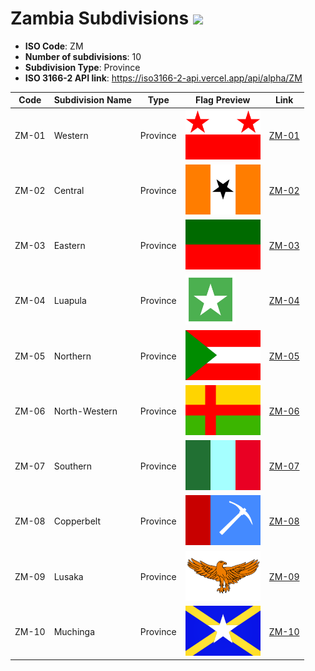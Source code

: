 # Zambia Subdivisions ![](https://flagcdn.com/h40/zm.png)

- **ISO Code**: ZM
- **Number of subdivisions**: 10
- **Subdivision Type**: Province
- **ISO 3166-2 API link**: https://iso3166-2-api.vercel.app/api/alpha/ZM

| Code  | Subdivision Name         | Type | Flag Preview | Link |
|-------|--------------------------|--------------| -------------- |----------|
| ZM-01 | Western | Province | <img src='https://raw.githubusercontent.com/amckenna41/iso3166-flag-icons/main/iso3166-2-icons/ZM/ZM-01.png' height='80'> | [ZM-01](https://github.com/amckenna41/iso3166-flag-icons/blob/main/iso3166-2-icons/ZM/ZM-01.svg) |
| ZM-02 | Central | Province | <img src='https://raw.githubusercontent.com/amckenna41/iso3166-flag-icons/main/iso3166-2-icons/ZM/ZM-02.png' height='80'> | [ZM-02](https://github.com/amckenna41/iso3166-flag-icons/blob/main/iso3166-2-icons/ZM/ZM-02.svg) |
| ZM-03 | Eastern | Province | <img src='https://raw.githubusercontent.com/amckenna41/iso3166-flag-icons/main/iso3166-2-icons/ZM/ZM-03.png' height='80'> | [ZM-03](https://github.com/amckenna41/iso3166-flag-icons/blob/main/iso3166-2-icons/ZM/ZM-03.svg) |
| ZM-04 | Luapula | Province | <img src='https://raw.githubusercontent.com/amckenna41/iso3166-flag-icons/main/iso3166-2-icons/ZM/ZM-04.jpeg' height='80'> | [ZM-04](https://github.com/amckenna41/iso3166-flag-icons/blob/main/iso3166-2-icons/ZM/ZM-04.svg) |
| ZM-05 | Northern | Province | <img src='https://raw.githubusercontent.com/amckenna41/iso3166-flag-icons/main/iso3166-2-icons/ZM/ZM-05.png' height='80'> | [ZM-05](https://github.com/amckenna41/iso3166-flag-icons/blob/main/iso3166-2-icons/ZM/ZM-05.svg) |
| ZM-06 | North-Western | Province | <img src='https://raw.githubusercontent.com/amckenna41/iso3166-flag-icons/main/iso3166-2-icons/ZM/ZM-06.png' height='80'> | [ZM-06](https://github.com/amckenna41/iso3166-flag-icons/blob/main/iso3166-2-icons/ZM/ZM-06.svg) |
| ZM-07 | Southern | Province | <img src='https://raw.githubusercontent.com/amckenna41/iso3166-flag-icons/main/iso3166-2-icons/ZM/ZM-07.png' height='80'> | [ZM-07](https://github.com/amckenna41/iso3166-flag-icons/blob/main/iso3166-2-icons/ZM/ZM-07.svg) |
| ZM-08 | Copperbelt | Province | <img src='https://raw.githubusercontent.com/amckenna41/iso3166-flag-icons/main/iso3166-2-icons/ZM/ZM-08.png' height='80'> | [ZM-08](https://github.com/amckenna41/iso3166-flag-icons/blob/main/iso3166-2-icons/ZM/ZM-08.png) |
| ZM-09 | Lusaka | Province | <img src='https://raw.githubusercontent.com/amckenna41/iso3166-flag-icons/main/iso3166-2-icons/ZM/ZM-09.png' height='80'> | [ZM-09](https://github.com/amckenna41/iso3166-flag-icons/blob/main/iso3166-2-icons/ZM/ZM-09.png) |
| ZM-10 | Muchinga | Province | <img src='https://raw.githubusercontent.com/amckenna41/iso3166-flag-icons/main/iso3166-2-icons/ZM/ZM-10.png' height='80'> | [ZM-10](https://github.com/amckenna41/iso3166-flag-icons/blob/main/iso3166-2-icons/ZM/ZM-10.svg) |
